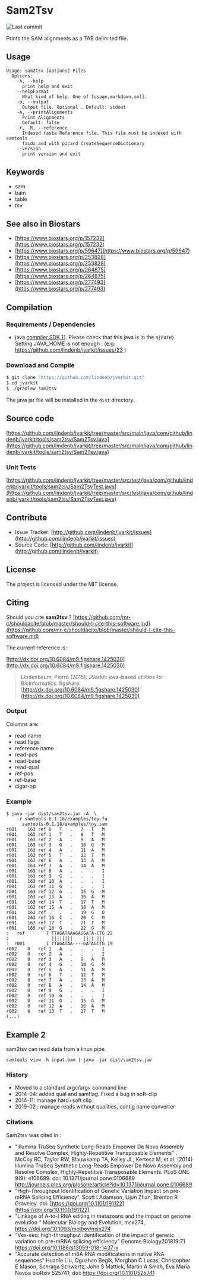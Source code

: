 # Sam2Tsv

![Last commit](https://img.shields.io/github/last-commit/lindenb/jvarkit.png)

Prints the SAM alignments as a TAB delimited file.


## Usage

```
Usage: sam2tsv [options] Files
  Options:
    -h, --help
      print help and exit
    --helpFormat
      What kind of help. One of [usage,markdown,xml].
    -o, --output
      Output file. Optional . Default: stdout
    -A, --printAlignments
      Print Alignments
      Default: false
    -r, -R, --reference
      Indexed fasta Reference file. This file must be indexed with samtools 
      faidx and with picard CreateSequenceDictionary
    --version
      print version and exit

```


## Keywords

 * sam
 * bam
 * table
 * tsv



## See also in Biostars

 * [https://www.biostars.org/p/157232](https://www.biostars.org/p/157232)
 * [https://www.biostars.org/p/59647](https://www.biostars.org/p/59647)
 * [https://www.biostars.org/p/253828](https://www.biostars.org/p/253828)
 * [https://www.biostars.org/p/264875](https://www.biostars.org/p/264875)
 * [https://www.biostars.org/p/277493](https://www.biostars.org/p/277493)


## Compilation

### Requirements / Dependencies

* java [compiler SDK 11](https://jdk.java.net/11/). Please check that this java is in the `${PATH}`. Setting JAVA_HOME is not enough : (e.g: https://github.com/lindenb/jvarkit/issues/23 )


### Download and Compile

```bash
$ git clone "https://github.com/lindenb/jvarkit.git"
$ cd jvarkit
$ ./gradlew sam2tsv
```

The java jar file will be installed in the `dist` directory.

## Source code 

[https://github.com/lindenb/jvarkit/tree/master/src/main/java/com/github/lindenb/jvarkit/tools/sam2tsv/Sam2Tsv.java](https://github.com/lindenb/jvarkit/tree/master/src/main/java/com/github/lindenb/jvarkit/tools/sam2tsv/Sam2Tsv.java)

### Unit Tests

[https://github.com/lindenb/jvarkit/tree/master/src/test/java/com/github/lindenb/jvarkit/tools/sam2tsv/Sam2TsvTest.java](https://github.com/lindenb/jvarkit/tree/master/src/test/java/com/github/lindenb/jvarkit/tools/sam2tsv/Sam2TsvTest.java)


## Contribute

- Issue Tracker: [http://github.com/lindenb/jvarkit/issues](http://github.com/lindenb/jvarkit/issues)
- Source Code: [http://github.com/lindenb/jvarkit](http://github.com/lindenb/jvarkit)

## License

The project is licensed under the MIT license.

## Citing

Should you cite **sam2tsv** ? [https://github.com/mr-c/shouldacite/blob/master/should-I-cite-this-software.md](https://github.com/mr-c/shouldacite/blob/master/should-I-cite-this-software.md)

The current reference is:

[http://dx.doi.org/10.6084/m9.figshare.1425030](http://dx.doi.org/10.6084/m9.figshare.1425030)

> Lindenbaum, Pierre (2015): JVarkit: java-based utilities for Bioinformatics. figshare.
> [http://dx.doi.org/10.6084/m9.figshare.1425030](http://dx.doi.org/10.6084/m9.figshare.1425030)


### Output

Columns are:

 *  read name
 *  read flags
 *  reference name
 *  read-pos
 *  read-base
 *  read-qual
 *  ref-pos
 *  ref-base
 *  cigar-op



### Example
 


```
$ java -jar dist/sam2tsv.jar -A  \
    -r samtools-0.1.18/examples/toy.fa 
      samtools-0.1.18/examples/toy.sam
r001	163	ref	0	T	.	7	T	M
r001	163	ref	1	T	.	8	T	M
r001	163	ref	2	A	.	9	A	M
r001	163	ref	3	G	.	10	G	M
r001	163	ref	4	A	.	11	A	M
r001	163	ref	5	T	.	12	T	M
r001	163	ref	6	A	.	13	A	M
r001	163	ref	7	A	.	14	A	M
r001	163	ref	8	A	.	.	.	I
r001	163	ref	9	G	.	.	.	I
r001	163	ref	10	A	.	.	.	I
r001	163	ref	11	G	.	.	.	I
r001	163	ref	12	G	.	15	G	M
r001	163	ref	13	A	.	16	A	M
r001	163	ref	14	T	.	17	T	M
r001	163	ref	15	A	.	18	A	M
r001	163	ref	.	.	.	19	G	D
r001	163	ref	16	C	.	20	C	M
r001	163	ref	17	T	.	21	T	M
r001	163	ref	18	G	.	22	G	M
:   ref        7 TTAGATAAAGAGGATA-CTG 22      
:                ||||||||    |||| |||
:  r001        1 TTAGATAA----GATAGCTG 19      
r002	0	ref	1	A	.	.	.	I
r002	0	ref	2	A	.	.	.	I
r002	0	ref	3	A	.	9	A	M
r002	0	ref	4	G	.	10	G	M
r002	0	ref	5	A	.	11	A	M
r002	0	ref	6	T	.	12	T	M
r002	0	ref	7	A	.	13	A	M
r002	0	ref	8	A	.	14	A	M
r002	0	ref	9	G	.	.	.	I
r002	0	ref	10	G	.	.	.	I
r002	0	ref	11	G	.	15	G	M
r002	0	ref	12	A	.	16	A	M
r002	0	ref	13	T	.	17	T	M  
(...)   

```


## Example 2

sam2tsv can read data from a linux pipe.

```
samtools view -h input.bam | java -jar dist/sam2tsv.jar
```




### History

 *  Moved to a standard argc/argv command line
 *  2014-04: added qual and samflag. Fixed a bug in soft-clip
 *  2014-11: manage hard+soft clip
 *  2019-02 : manage reads without qualities, contig name converter

### Citations


Sam2tsv was cited in : 

  * "Illumina TruSeq Synthetic Long-Reads Empower De Novo Assembly and Resolve Complex, Highly-Repetitive Transposable Elements" . McCoy RC, Taylor RW, Blauwkamp TA, Kelley JL, Kertesz M, et al. (2014) Illumina TruSeq Synthetic Long-Reads Empower De Novo Assembly and Resolve Complex, Highly-Repetitive Transposable Elements. PLoS ONE 9(9): e106689. doi: 10.1371/journal.pone.0106689  http://journals.plos.org/plosone/article?id=10.1371/journal.pone.0106689
  * "High-Throughput Identification of Genetic Variation Impact on pre-mRNA Splicing Efficiency". Scott I Adamson, Lijun Zhan, Brenton R Graveley. doi: [https://doi.org/10.1101/191122](https://doi.org/10.1101/191122).
  * "Linkage of A-to-I RNA editing in metazoans and the impact on genome evolution "  Molecular Biology and Evolution, msx274, https://doi.org/10.1093/molbev/msx274
  * "Vex-seq: high-throughput identification of the impact of genetic variation on pre-mRNA splicing efficiency" Genome Biology201819:71 https://doi.org/10.1186/s13059-018-1437-x
  * "Accurate detection of m6A RNA modifications in native RNA sequences" Huanle Liu, Oguzhan Begik, Morghan C Lucas, Christopher E Mason, Schraga Schwartz, John S Mattick, Martin A Smith, Eva Maria Novoa bioRxiv 525741; doi: https://doi.org/10.1101/525741 

